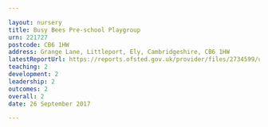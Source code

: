 ```yaml
---

layout: nursery
title: Busy Bees Pre-school Playgroup
urn: 221727
postcode: CB6 1HW
address: Grange Lane, Littleport, Ely, Cambridgeshire, CB6 1HW
latestReportUrl: https://reports.ofsted.gov.uk/provider/files/2734599/urn/221727.pdf
teaching: 2
development: 2
leadership: 2
outcomes: 2
overall: 2
date: 26 September 2017

---
```


